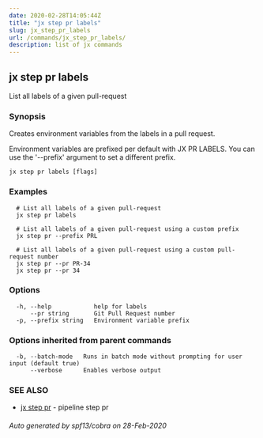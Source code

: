 ```yaml
---
date: 2020-02-28T14:05:44Z
title: "jx step pr labels"
slug: jx_step_pr_labels
url: /commands/jx_step_pr_labels/
description: list of jx commands
---
```

## jx step pr labels

List all labels of a given pull-request

### Synopsis

Creates environment variables from the labels in a pull request. 

Environment variables are prefixed per default with JX PR LABELS. You can use the '--prefix' argument to set a different prefix.

```
jx step pr labels [flags]
```

### Examples

```
  # List all labels of a given pull-request
  jx step pr labels
  
  # List all labels of a given pull-request using a custom prefix
  jx step pr --prefix PRL
  
  # List all labels of a given pull-request using a custom pull-request number
  jx step pr --pr PR-34
  jx step pr --pr 34
```

### Options

```
  -h, --help            help for labels
      --pr string       Git Pull Request number
  -p, --prefix string   Environment variable prefix
```

### Options inherited from parent commands

```
  -b, --batch-mode   Runs in batch mode without prompting for user input (default true)
      --verbose      Enables verbose output
```

### SEE ALSO

* [jx step pr](/commands/jx_step_pr/)	 - pipeline step pr

###### Auto generated by spf13/cobra on 28-Feb-2020
